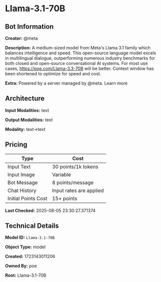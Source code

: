 # Llama-3.1-70B

## Bot Information

**Creator:** @meta

**Description:** A medium-sized model from Meta's Llama 3.1 family which balances intelligence and speed. This open-source language model excels in multilingual dialogue, outperforming numerous industry benchmarks for both closed and open-source conversational AI systems. For most use cases, https://poe.com/Llama-3.3-70B will be better. Context window has been shortened to optimize for speed and cost.

**Extra:** Powered by a server managed by @meta. Learn more


## Architecture

**Input Modalities:** text

**Output Modalities:** text

**Modality:** text->text


## Pricing

| Type | Cost |
|------|------|
| Input Text | 30 points/1k tokens |
| Input Image | Variable |
| Bot Message | 8 points/message |
| Chat History | Input rates are applied |
| Initial Points Cost | 15+ points |

**Last Checked:** 2025-08-05 23:30:27.371374


## Technical Details

**Model ID:** `Llama-3.1-70B`

**Object Type:** model

**Created:** 1723143011206

**Owned By:** poe

**Root:** Llama-3.1-70B
